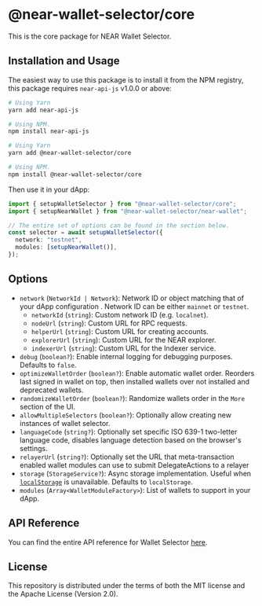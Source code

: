 # @near-wallet-selector/core

This is the core package for NEAR Wallet Selector.

## Installation and Usage

The easiest way to use this package is to install it from the NPM registry, this package requires `near-api-js` v1.0.0 or above:

```bash
# Using Yarn
yarn add near-api-js

# Using NPM.
npm install near-api-js
```

```bash
# Using Yarn
yarn add @near-wallet-selector/core

# Using NPM.
npm install @near-wallet-selector/core
```

Then use it in your dApp:

```ts
import { setupWalletSelector } from "@near-wallet-selector/core";
import { setupNearWallet } from "@near-wallet-selector/near-wallet";

// The entire set of options can be found in the section below.
const selector = await setupWalletSelector({
  network: "testnet",
  modules: [setupNearWallet()],
});
```

## Options

- `network` (`NetworkId | Network`): Network ID or object matching that of your dApp configuration . Network ID can be either `mainnet` or `testnet`.
  - `networkId` (`string`): Custom network ID (e.g. `localnet`).
  - `nodeUrl` (`string`): Custom URL for RPC requests.
  - `helperUrl` (`string`): Custom URL for creating accounts.
  - `explorerUrl` (`string`): Custom URL for the NEAR explorer.
  - `indexerUrl` (`string`): Custom URL for the Indexer service.
- `debug` (`boolean?`): Enable internal logging for debugging purposes. Defaults to `false`.
- `optimizeWalletOrder` (`boolean?`): Enable automatic wallet order. Reorders last signed in wallet on top, then installed wallets over not installed and deprecated wallets.
- `randomizeWalletOrder` (`boolean?`): Randomize wallets order in the `More` section of the UI.
- `allowMultipleSelectors` (`boolean?`): Optionally allow creating new instances of wallet selector.
- `languageCode` (`string?`): Optionally set specific ISO 639-1 two-letter language code, disables language detection based on the browser's settings.
- `relayerUrl` (`string?`): Optionally set the URL that meta-transaction enabled wallet modules can use to submit DelegateActions to a relayer
- `storage` (`StorageService?`): Async storage implementation. Useful when [`localStorage`](https://developer.mozilla.org/en-US/docs/Web/API/Window/localStorage) is unavailable. Defaults to `localStorage`.
- `modules` (`Array<WalletModuleFactory>`): List of wallets to support in your dApp.

## API Reference

You can find the entire API reference for Wallet Selector [here](./docs/api/selector.md).

## License

This repository is distributed under the terms of both the MIT license and the Apache License (Version 2.0).
